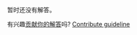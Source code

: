 
暂时还没有解答。

有兴趣[贡献你的解答](https://github.com/BFEdev/BFE.dev-solutions/blob/main/problem/decimal-addition_zh.md)吗? [Contribute guideline](https://github.com/BFEdev/BFE.dev-solutions#how-to-contribute)
